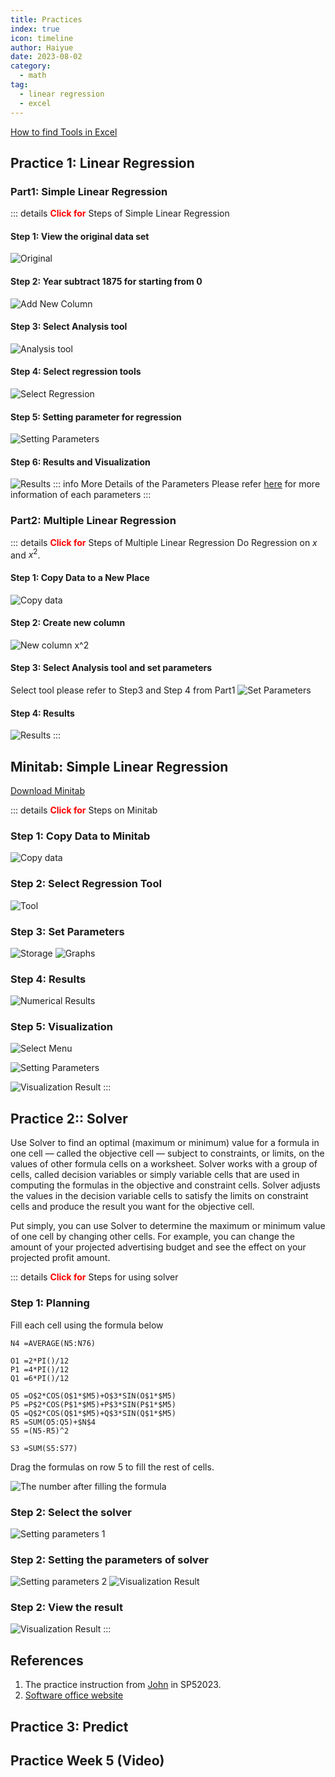 ```yaml
---
title: Practices
index: true
icon: timeline
author: Haiyue
date: 2023-08-02
category:
  - math
tag:
  - linear regression
  - excel
---
```

[How to find Tools in Excel](https://zhuanlan.zhihu.com/p/61531510)


## **Practice 1**: Linear Regression
### **Part1**: Simple Linear Regression
::: details <span style="color:red;font-weight: bold;">Click for</span> Steps of Simple Linear Regression
#### **Step 1**: View the original data set
![Original](/data/unisa/AdvancedAnalytic1/LakeHuron-1.png)

#### **Step 2**: Year subtract 1875 for starting from 0
![Add New Column](/data/unisa/AdvancedAnalytic1/LakeHuron-2.jpg)

#### **Step 3**: Select Analysis tool
![Analysis tool](/data/unisa/AdvancedAnalytic1/LakeHuron-3.png)

#### **Step 4**: Select regression tools
![Select Regression](/data/unisa/AdvancedAnalytic1/LakeHuron-4.jpg)

#### **Step 5**: Setting parameter for regression
![Setting Parameters](/data/unisa/AdvancedAnalytic1/LakeHuron-5.jpg)

#### **Step 6**: Results and Visualization
![Results](/data/unisa/AdvancedAnalytic1/LakeHuron-6.jpg)
::: info More Details of the Parameters
Please refer [here](./LinearRegressionAnalysis) for more information of each parameters
:::


### **Part2**: Multiple Linear Regression
::: details <span style="color:red;font-weight: bold;">Click for</span> Steps of Multiple Linear Regression
Do Regression on $x$ and $x^2$.
#### **Step 1**: Copy Data to a New Place
![Copy data](/data/unisa/AdvancedAnalytic1/LakeHuron-part2-1.jpg)

#### **Step 2**: Create new column
![New column $x^2$](/data/unisa/AdvancedAnalytic1/LakeHuron-part2-2.jpg)

#### **Step 3**: Select Analysis tool and set parameters
Select tool please refer to Step3 and Step 4 from Part1
![Set Parameters](/data/unisa/AdvancedAnalytic1/LakeHuron-part2-3.jpg)

#### **Step 4**: Results
![Results](/data/unisa/AdvancedAnalytic1/LakeHuron-part2-4.jpg)
:::


## **Minitab**: Simple Linear Regression
[Download Minitab](https://drive.google.com/file/d/1G7GS4dQ-b22q4gMHFv4wojYlHMJHgk-m/view?usp=drive_link)

::: details <span style="color:red;font-weight: bold;">Click for</span> Steps on Minitab
### **Step 1**: Copy Data to Minitab
![Copy data](/data/unisa/AdvancedAnalytic1/minitab-simple-1.jpg)

### **Step 2**: Select Regression Tool
![Tool](/data/unisa/AdvancedAnalytic1/minitab-simple-2.jpg)

### **Step 3**: Set Parameters
![Storage](/data/unisa/AdvancedAnalytic1/minitab-simple-3.jpg)
![Graphs](/data/unisa/AdvancedAnalytic1/minitab-simple-4.jpg)

### **Step 4**: Results
![Numerical Results](/data/unisa/AdvancedAnalytic1/minitab-simple-5.jpg)

### **Step 5**: Visualization
![Select Menu](/data/unisa/AdvancedAnalytic1/minitab-simple-6.jpg)

![Setting Parameters](/data/unisa/AdvancedAnalytic1/minitab-simple-7.jpg)

![Visualization Result](/data/unisa/AdvancedAnalytic1/minitab-simple-8.jpg)
::: 


## **Practice 2**:: Solver

Use Solver to find an optimal (maximum or minimum) value for a formula in one cell — called the objective cell — subject to constraints, or limits, on the values of other formula cells on a worksheet. Solver works with a group of cells, called decision variables or simply variable cells that are used in computing the formulas in the objective and constraint cells. Solver adjusts the values in the decision variable cells to satisfy the limits on constraint cells and produce the result you want for the objective cell.

Put simply, you can use Solver to determine the maximum or minimum value of one cell by changing other cells. For example, you can change the amount of your projected advertising budget and see the effect on your projected profit amount.

::: details <span style="color:red;font-weight: bold;">Click for</span> Steps for using solver
### Step 1: Planning
Fill each cell using the formula below
``` vba
N4 =AVERAGE(N5:N76)
 
O1 =2*PI()/12
P1 =4*PI()/12
Q1 =6*PI()/12
 
O5 =O$2*COS(O$1*$M5)+O$3*SIN(O$1*$M5)
P5 =P$2*COS(P$1*$M5)+P$3*SIN(P$1*$M5)
Q5 =Q$2*COS(Q$1*$M5)+Q$3*SIN(Q$1*$M5)
R5 =SUM(O5:Q5)+$N$4
S5 =(N5-R5)^2

S3 =SUM(S5:S77)
```
Drag the formulas on row 5 to fill the rest of cells.

![The number after filling the formula](/data/unisa/AdvancedAnalytic1/Solver-1.jpg)

### Step 2: Select the solver
![Setting parameters 1](/data/unisa/AdvancedAnalytic1/Solver-2.jpg)

### Step 2: Setting the parameters of solver
![Setting parameters 2](/data/unisa/AdvancedAnalytic1/Solver-3.jpg)
![Visualization Result](/data/unisa/AdvancedAnalytic1/Solver-4.jpg)

### Step 2: View the result
![Visualization Result](/data/unisa/AdvancedAnalytic1/Solver-5.jpg)
:::

## References
01. The practice instruction from [John](https://people.unisa.edu.au/john.boland) in SP52023.
02. [Software office website](https://support.microsoft.com/en-gb/office/define-and-solve-a-problem-by-using-solver-5d1a388f-079d-43ac-a7eb-f63e45925040#:~:text=Solver%20adjusts%20the%20values%20in,cell%20by%20changing%20other%20cells.)



## **Practice 3**: Predict




## Practice Week 5 (Video)
<YouTube id="l86bk7thYSE" />